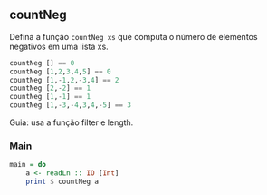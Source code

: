 ## countNeg
Defina a função `countNeg xs` que computa o número de elementos negativos em uma lista xs.

```hs
countNeg [] == 0
countNeg [1,2,3,4,5] == 0
countNeg [1,-1,2,-3,4] == 2
countNeg [2,-2] == 1
countNeg [1,-1] == 1
countNeg [1,-3,-4,3,4,-5] == 3
```

Guia: usa a função filter e length.


<!--MAIN_BEGIN-->
### Main
```hs
main = do
    a <- readLn :: IO [Int]
    print $ countNeg a

```
<!--MAIN_END-->